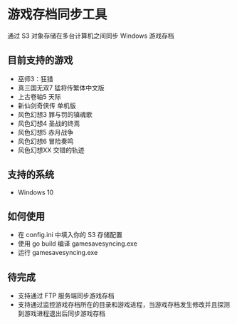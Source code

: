 # 游戏存档同步工具

通过 S3 对象存储在多台计算机之间同步 Windows 游戏存档

## 目前支持的游戏

* 巫师3：狂猎
* 真三国无双7 猛将传繁体中文版
* 上古卷轴5 天际
* 新仙剑奇侠传 单机版
* 风色幻想3 罪与罚的镇魂歌
* 风色幻想4 圣战的终焉
* 风色幻想5 赤月战争
* 风色幻想6 冒险奏鸣
* 风色幻想XX 交错的轨迹

## 支持的系统

* Windows 10

## 如何使用

* 在 config.ini 中填入你的 S3 存储配置
* 使用 go build 编译 gamesavesyncing.exe
* 运行 gamesavesyncing.exe

## 待完成

* 支持通过 FTP 服务端同步游戏存档
* 支持通过监控游戏存档所在的目录和游戏进程，当游戏存档发生修改并且探测到游戏进程退出后同步游戏存档